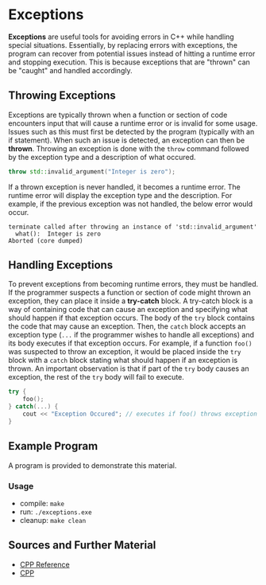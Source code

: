 # Exceptions

**Exceptions** are useful tools for avoiding errors in C++ while handling special situations. Essentially, by replacing errors with exceptions, the program can recover from potential issues instead of hitting a runtime error and stopping execution. This is because exceptions that are "thrown" can be "caught" and handled accordingly.

## Throwing Exceptions

Exceptions are typically thrown when a function or section of code encounters input that will cause a runtime error or is invalid for some usage. Issues such as this must first be detected by the program (typically with an if statement). When such an issue is detected, an exception can then be **thrown**. Throwing an exception is done with the `throw` command followed by the exception type and a description of what occured.

```C++
throw std::invalid_argument("Integer is zero");
```

If a thrown exception is never handled, it becomes a runtime error. The runtime error will display the exception type and the description. For example, if the previous exception was not handled, the below error would occur.

```
terminate called after throwing an instance of 'std::invalid_argument'
  what():  Integer is zero
Aborted (core dumped)
```

## Handling Exceptions

To prevent exceptions from becoming runtime errors, they must be handled. If the programmer suspects a function or section of code might thrown an exception, they can place it inside a **try-catch** block. A try-catch block is a way of containing code that can cause an exception and specifying what should happen if that exception occurs. The body of the `try` block contains the code that may cause an exception. Then, the `catch` block accepts an exception type (`...` if the programmer wishes to handle all exceptions) and its body executes if that exception occurs. For example, if a function `foo()` was suspected to throw an exception, it would be placed inside the `try` block with a `catch` block stating what should happen if an exception is thrown. An important observation is that if part of the `try` body causes an exception, the rest of the `try` body will fail to execute.

```C++
try {
    foo();
} catch(...) {
    cout << "Exception Occured"; // executes if foo() throws exception
}
```

## Example Program

A program is provided to demonstrate this material.

### Usage
- compile: `make`
- run: `./exceptions.exe`
- cleanup: `make clean`

## Sources and Further Material

- [CPP Reference](https://en.cppreference.com/)
- [CPP](https://www.cplusplus.com/doc/)
